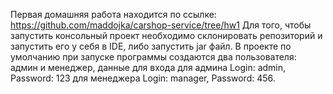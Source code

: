 Первая домашняя работа находится по ссылке: https://github.com/maddojka/carshop-service/tree/hw1
Для того, чтобы запустить консольный проект необходимо склонировать репозиторий и запустить его у себя в IDE, либо запустить jar файл.
В проекте по умолчанию при запуске программы создаются два пользователя: админ и менеджер, данные для входа для админа Login: admin, Password: 123
для менеджера Login: manager, Password: 456.
